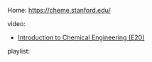 Home: https://cheme.stanford.edu/

video:
- [Introduction to Chemical Engineering (E20)](https://youtu.be/WgWNQVdhE9A)

playlist:
